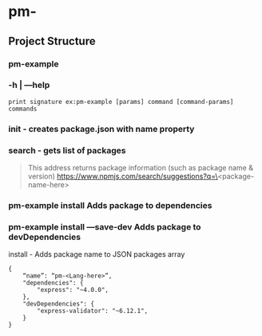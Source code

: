 # pm-<Lang-here>

## Project Structure

### pm-example 
### -h | —help
	print signature ex:pm-example [params] command [command-params]  
	commands 

### init <name> - creates package.json with name property

### search - gets list of packages

> This address returns package information (such as package name & version)
> https://www.npmjs.com/search/suggestions?q=\<package-name-here\>


### pm-example install				 		Adds package to dependencies
### pm-example install —save-dev 			Adds package to devDependencies

install - Adds package name to JSON packages array
```
{
	“name”: “pm-<Lang-here>”,
	"dependencies": {
		"express": "~4.0.0",
	},
	"devDependencies": {
		"express-validator": "~6.12.1",
	}
}
```